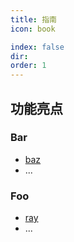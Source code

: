 ```yaml
---
title: 指南
icon: book

index: false
dir:
order: 1
---
```


## 功能亮点

### Bar

- [baz](bar/baz.md)
- ...

### Foo

- [ray](foo/ray.md)
- ...
